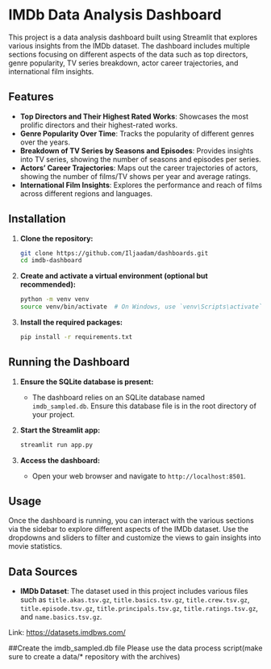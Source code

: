 # IMDb Data Analysis Dashboard

This project is a data analysis dashboard built using Streamlit that explores various insights from the IMDb dataset. The dashboard includes multiple sections focusing on different aspects of the data such as top directors, genre popularity, TV series breakdown, actor career trajectories, and international film insights.

## Features

- **Top Directors and Their Highest Rated Works**: Showcases the most prolific directors and their highest-rated works.
- **Genre Popularity Over Time**: Tracks the popularity of different genres over the years.
- **Breakdown of TV Series by Seasons and Episodes**: Provides insights into TV series, showing the number of seasons and episodes per series.
- **Actors’ Career Trajectories**: Maps out the career trajectories of actors, showing the number of films/TV shows per year and average ratings.
- **International Film Insights**: Explores the performance and reach of films across different regions and languages.

## Installation

1. **Clone the repository:**
    ```bash
    git clone https://github.com/Iljaadam/dashboards.git
    cd imdb-dashboard
    ```

2. **Create and activate a virtual environment (optional but recommended):**
    ```bash
    python -m venv venv
    source venv/bin/activate  # On Windows, use `venv\Scripts\activate`
    ```

3. **Install the required packages:**
    ```bash
    pip install -r requirements.txt
    ```

## Running the Dashboard

1. **Ensure the SQLite database is present:**
    - The dashboard relies on an SQLite database named `imdb_sampled.db`. Ensure this database file is in the root directory of your project.

2. **Start the Streamlit app:**
    ```bash
    streamlit run app.py
    ```

3. **Access the dashboard:**
    - Open your web browser and navigate to `http://localhost:8501`.

## Usage

Once the dashboard is running, you can interact with the various sections via the sidebar to explore different aspects of the IMDb dataset. Use the dropdowns and sliders to filter and customize the views to gain insights into movie statistics.

## Data Sources

- **IMDb Dataset**: The dataset used in this project includes various files such as `title.akas.tsv.gz`, `title.basics.tsv.gz`, `title.crew.tsv.gz`, `title.episode.tsv.gz`, `title.principals.tsv.gz`, `title.ratings.tsv.gz`, and `name.basics.tsv.gz`.

Link: https://datasets.imdbws.com/

##Create the imdb_sampled.db file
Please use the data process script(make sure to create a data/* repository with the archives)
